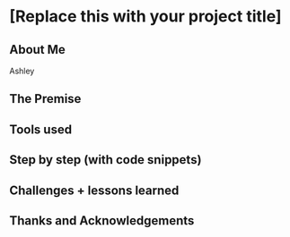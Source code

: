 # [Replace this with your project title]

## About Me
Ashley

## The Premise

## Tools used

## Step by step (with code snippets)

## Challenges + lessons learned

## Thanks and Acknowledgements
